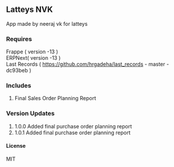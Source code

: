 ## Latteys NVK

App made by neeraj vk for latteys

### Requires

Frappe ( version -13 )  
ERPNext( version -13 )  
Last Records ( https://github.com/hrgadeha/last_records - master - dc93beb )

### Includes
1. Final Sales Order Planning Report

### Version Updates

1. 1.0.0 Added final purchase order planning report
2. 1.0.1 Added final purchase order planning report
#### License

MIT